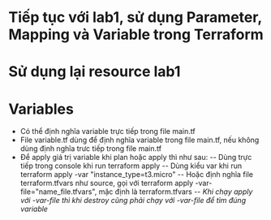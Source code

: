 # Tiếp tục với lab1, sử dụng Parameter, Mapping và Variable trong Terraform
# Sử dụng lại resource lab1

# Variables
- Có thể định nghĩa variable trực tiếp trong file main.tf
- File variable.tf dùng để định nghĩa variable trong file main.tf, nếu không dùng định nghĩa trưc tiếp trong file main.tf
- Để apply giá trị variable khi plan hoặc apply thì như sau:
-- Dùng trực tiếp trong console khi run terraform apply
-- Dùng kiểu var khi run terraform apply -var "instance_type=t3.micro"
-- Hoặc định nghĩa file terraform.tfvars như source, gọi với terraform apply -var-file="name_file.tfvars", mặc định là terraform.tfvars
-- *Khi chạy apply với -var-file thì khi destroy cũng phải chạy với -var-file để tìm đúng variable*